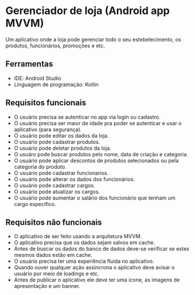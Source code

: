 # Gerenciador de loja (Android app MVVM)

Um aplicativo onde a loja pode gerenciar todo o seu estebelecimento, os produtos, funcionários, promoções e etc.

## Ferramentas
- IDE: Android Studio
- Linguagem de programação: Kotlin


## Requisitos funcionais

- O usuário precisa se autenticar no app via login ou cadastro.
- O usuário precisa ser maior de idade pra poder se autenticar e usar o aplicativo (para segurança).
- O usuário pode editar os dados da loja.
- O usuário pode cadastrar produtos.
- O usuário pode deletar produtos da loja.
- O usuáro pode buscar produtos pelo nome, data de criação e categoria.
- O usuário pode aplicar descontos de produtos selecionados ou pela categoria do produto.
- O usuário pode cadastrar funcionarios.
- O usuário pode alterar os dados dos funcionários.
- O usuário pode cadastrar cargos.
- O usuário pode atualizar os cargos.
- O usuário pode aumentar o salário dos funcionário que tenham um cargo específico.


## Requisitos não funcionais
- O aplicativo de ser feito usando a arquitetura MVVM.
- O aplicativo precisa que os dados sejam salvos em cache.
- Antes de buscar os dados do banco de dados deve-se verificar se estes mesmos dados estão em cache.
- O usuário precisa ter uma experiência fluida no aplicativo.
- Quando ouver qualquer ação assincrona o aplicativo deve avisar o usuário por meio de loadings e etc.
- Antes de publicar o aplicativo ele deve ter uma icone, as imagens de apresentação e um banner.
